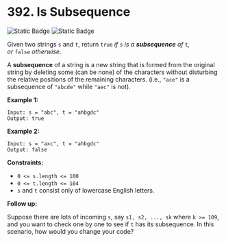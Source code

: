 # 392. Is Subsequence
![Static Badge](https://img.shields.io/badge/Easy-gray)
![Static Badge](https://img.shields.io/badge/python-3670A0?style=for-the-badge&logo=python&logoColor=ffdd54)

Given two strings `s` and `t`, return `true` *if* `s` *is a **subsequence** of* `t`*, or* `false` *otherwise*.

A **subsequence** of a string is a new string that is formed from the original string by deleting some (can be none) of the characters without disturbing the relative positions of the remaining characters. (i.e., `"ace"` is a subsequence of `"abcde"` while `"aec"` is not).

**Example 1:**

```
Input: s = "abc", t = "ahbgdc"
Output: true

```

**Example 2:**

```
Input: s = "axc", t = "ahbgdc"
Output: false

```

**Constraints:**

- `0 <= s.length <= 100`
- `0 <= t.length <= 104`
- `s` and `t` consist only of lowercase English letters.


**Follow up:**

Suppose there are lots of incoming `s`, say `s1, s2, ..., sk` where `k >= 109`, and you want to check one by one to see if `t` has its subsequence. In this scenario, how would you change your code?